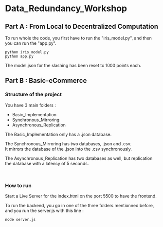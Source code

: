 # Data_Redundancy_Workshop
## Part A : From Local to Decentralized Computation

To run whole the code, you first have to run the "iris_model.py", and then you can run the "app.py".

```
python iris_model.py
python app.py
```

The model.json for the slashing has been reset to 1000 points each.

## Part B : Basic-eCommerce

### Structure of the project

You have 3 main folders :

- Basic_Implementation
- Synchronous_Mirroring
- Asynchronous_Replication

The Basic_Implementation only has a .json database.

The Synchronous_Mirroring has two databases, .json and .csv.  
It mirrors the database of the .json into the .csv synchronously.

The Asynchronous_Replication has two databases as well, but replication the database with a latency of 5 seconds.

<br>

### How to run

Start a Live Server for the index.html on the port 5500 to have the frontend.

To run the backend, you go in one of the three folders mentionned before, and you run the server.js with this line :

```
node server.js
```
